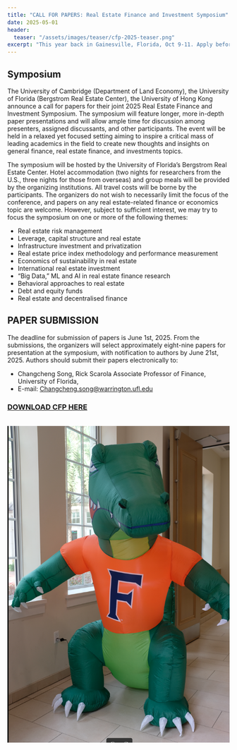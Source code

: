 ```yaml
---
title: "CALL FOR PAPERS: Real Estate Finance and Investment Symposium"
date: 2025-05-01
header:
  teaser: "/assets/images/teaser/cfp-2025-teaser.png"
excerpt: "This year back in Gainesville, Florida, Oct 9-11. Apply before June 1st."
---
```


## Symposium

The University of Cambridge (Department of Land Economy), the University of Florida (Bergstrom Real Estate Center), the University of Hong Kong announce a call for papers for their joint 2025 Real Estate Finance and Investment Symposium. The symposium will feature longer, more in-depth paper presentations and will allow ample time for discussion among presenters, assigned discussants, and other participants. The event will be held in a relaxed yet focused setting aiming to inspire a critical mass of leading academics in the field to create new thoughts and insights on general finance, real estate finance, and investments topics.

The symposium will be hosted by the University of Florida’s Bergstrom Real Estate Center. Hotel accommodation (two nights for researchers from the U.S., three nights for those from overseas) and group meals will be provided by the organizing institutions. All travel costs will be borne by the participants.  The organizers do not wish to necessarily limit the focus of the conference, and papers on any real estate-related finance or economics topic are welcome. However, subject to sufficient interest, we may try to focus the symposium on one or more of the following themes:

* Real estate risk management
* Leverage, capital structure and real estate
* Infrastructure investment and privatization
* Real estate price index methodology and performance measurement
* Economics of sustainability in real estate
* International real estate investment
* “Big Data,” ML and AI in real estate finance research
* Behavioral approaches to real estate
* Debt and equity funds
* Real estate and decentralised finance

## PAPER SUBMISSION

The deadline for submission of papers is June 1st, 2025. From the submissions, the organizers will select approximately eight-nine papers for presentation at the symposium, with notification to authors by June 21st, 2025.
Authors should submit their papers electronically to:

* Changcheng Song, Rick Scarola Associate Professor of Finance, University of Florida,
* E-mail: Changcheng.song@warrington.ufl.edu

<h3><a href="/assets/papers/2025-Symposium-Call-for-Papers.pdf">DOWNLOAD CFP HERE</a></h3>

<br>

<img src="/assets/images/cfp-2025.png" />



